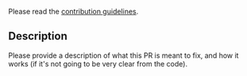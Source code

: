Please read the [contribution guidelines](https://github.com/NatronGitHub/Natron/blob/master/CONTRIBUTING.md).

## Description

Please provide a description of what this PR is meant to fix,
and how it works (if it's not going to be very clear from the code).
